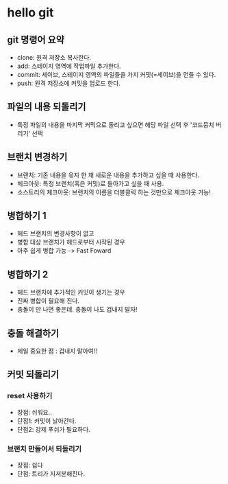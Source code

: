# hello git

## git 명령어 요약
- clone: 원격 저장소 복사한다.
- add: 스테이지 영역에 작업파일 추가한다.
- commit: 세이브, 스테이지 영역의 파일들을 가지 커밋(=세이브)을 먼들 수 있다.
- push: 원격 저장소에 커밋을 업로드 한다.


## 파일의 내용 되돌리기
- 특정 파일의 내용을 마지막 커믹으로 돌리고 싶으면 해당 파일 선택 후 '코드뭉치 버리기' 선택

## 브랜치 변경하기
- 브랜치: 기존 내용을 유지 한 채 새로운 내용을 추가하고 싶을 때 사용한다.
- 체크아웃: 특정 브랜치(혹은 커밋)로 돌아가고 싶을 때 사용.
- 소스트리의 체크아웃: 브랜치의 이름을 더블클릭 하는 것만으로 체크아웃 가능!

## 병합하기 1
- 헤드 브랜치의 변경사항이 없고
- 병합 대상 브랜치가 헤드로부터 시작된 경우
- 아주 쉽게 병합 가능 -> Fast Foward

## 병합하기 2
- 헤드 브랜치에 추가적인 커밋이 생기는 경우
- 진짜 병합이 필요해 진다.
- 충돌이 안 나면 좋은데. 충돌이 나도 겁내지 말자!

## 충돌 해결하기
- 제일 중요한 점 : 겁내지 말아여!!

## 커밋 되돌리기

### reset 사용하기
- 장점: 쉬워요..
- 단점1: 커밋이 날아간다. 
- 단점2: 강제 푸쉬가 필요하다.

### 브랜치 만들어서 되돌리기
- 장점: 쉽다
- 단점: 트리가 지저분해진다.


